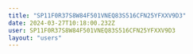 ```yaml
---
title: "SP11F0R37S8W84F501VNEQ83S516CFN25YFXXV9D3"
date: 2024-03-27T10:18:00.232Z
user: SP11F0R37S8W84F501VNEQ83S516CFN25YFXXV9D3
layout: "users"
---
```

    